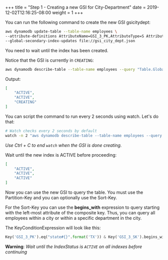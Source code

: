 +++
title = "Step 1 - Creating a new GSI for City-Department"
date = 2019-12-02T12:16:25-08:00
weight = 1
+++


You can run the following command to create the new GSI gsicitydept:
```bash
aws dynamodb update-table --table-name employees \
--attribute-definitions AttributeName=GSI_3_PK,AttributeType=S AttributeName=GSI_3_SK,AttributeType=S \
--global-secondary-index-updates file://gsi_city_dept.json
```
You need to wait until the index has been created.

Notice that the GSI is currently in ```CREATING```:
```bash
aws dynamodb describe-table --table-name employees --query "Table.GlobalSecondaryIndexes[].IndexStatus"
```
Output:
```json
[
    "ACTIVE",
    "ACTIVE",
    "CREATING"
]
```
You can script the command to run every 2 seconds using watch. Let's do that:
```bash
# Watch checks every 2 seconds by default
watch -n 2 "aws dynamodb describe-table --table-name employees --query \"Table.GlobalSecondaryIndexes[].IndexStatus\""
```
*Use Ctrl + C to end ```watch``` when the GSI is done creating.*

Wait until the new index is ACTIVE before proceeding:
```json
[
    "ACTIVE",
    "ACTIVE",
    "ACTIVE"
]
```
Now you can use the new GSI to query the table. You must use the Partition-Key and you can optionally use the Sort-Key.

For the Sort-Key you can use the **begins_with** expression to query starting with the left-most attribute of the composite key. Thus, you can query all employees within a city or within a specific department in the city.

The KeyConditionExpression will look like this:
```py
Key('GSI_3_PK').eq("state#{}".format('TX')) & Key('GSI_3_SK').begins_with('Indianapolis')
```
**Warning**: *Wait until the IndexStatus is ```ACTIVE``` on all indexes before continuing*
